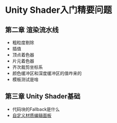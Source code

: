 # Unity Shader入门精要问题

## 第二章 渲染流水线
* 粗粒度剔除
* 插值
* 顶点着色器
* 片元着色器
* 齐次裁剪坐标系
* 颜色缓冲区和深度缓冲区的值咋来的
* 模板测试是啥

## 第三章 Unity Shader基础
* 代码块的Fallback是什么
* [自定义材质编辑面板](D:/学习/Unity/Manual/SL-CustomShaderGUI.html)
